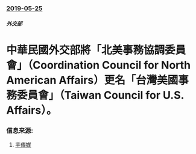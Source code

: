### [2019-05-25](/news/2019/05/25/index.md)

##### 外交部
# 中華民國外交部將「北美事務協調委員會」（Coordination Council for North American Affairs）更名「台灣美國事務委員會」（Taiwan Council for U.S. Affairs）。 




### 信息来源:

1. [芋傳媒](https://taronews.tw/2019/05/25/351957/)
